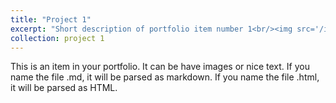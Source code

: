 ```yaml
---
title: "Project 1"
excerpt: "Short description of portfolio item number 1<br/><img src='/images/500x300.png'>"
collection: project 1
---
```


This is an item in your portfolio. It can be have images or nice text. If you name the file .md, it will be parsed as markdown. If you name the file .html, it will be parsed as HTML. 
